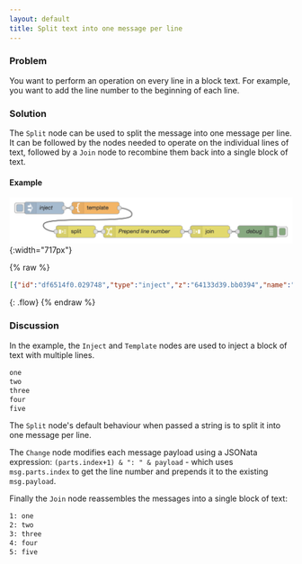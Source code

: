 ```yaml
---
layout: default
title: Split text into one message per line
---
```


### Problem

You want to perform an operation on every line in a block text. For example,
you want to add the line number to the beginning of each line.

### Solution

The <code class="node">Split</code> node can be used to split the message into
one message per line. It can be followed by the nodes needed to operate on the
individual lines of text, followed by a <code class="node">Join</code> node to
recombine them back into a single block of text.


#### Example

![](/images/basic/split-text.png){:width="717px"}

{% raw %}
~~~json
[{"id":"df6514f0.029748","type":"inject","z":"64133d39.bb0394","name":"inject","topic":"","payload":"","payloadType":"date","repeat":"","crontab":"","once":false,"onceDelay":"","x":110,"y":900,"wires":[["11f53f61.2f7be1"]]},{"id":"11f53f61.2f7be1","type":"template","z":"64133d39.bb0394","name":"","field":"payload","fieldType":"msg","format":"handlebars","syntax":"mustache","template":"one\ntwo\nthree\nfour\nfive","x":240,"y":900,"wires":[["760c1d71.c29744"]]},{"id":"760c1d71.c29744","type":"split","z":"64133d39.bb0394","name":"","splt":"\\n","x":190,"y":960,"wires":[["3e427aac.9b9596"]]},{"id":"3e427aac.9b9596","type":"change","z":"64133d39.bb0394","name":"Prepend line number","rules":[{"t":"set","p":"payload","pt":"msg","to":"(parts.index+1) & \": \" & payload","tot":"jsonata"}],"action":"","property":"","from":"","to":"","reg":false,"x":360,"y":960,"wires":[["d44d4767.945fd8"]]},{"id":"d44d4767.945fd8","type":"join","z":"64133d39.bb0394","name":"","mode":"auto","build":"string","property":"payload","propertyType":"msg","key":"topic","joiner":"\\n","timeout":"","count":"","x":530,"y":960,"wires":[["bfe3e43b.85fa88"]]},{"id":"bfe3e43b.85fa88","type":"debug","z":"64133d39.bb0394","name":"debug","active":true,"tosidebar":true,"console":false,"tostatus":false,"complete":"payload","targetType":"msg","x":650,"y":960,"wires":[]}]
~~~
{: .flow}
{% endraw %}

### Discussion

In the example, the <code class="node">Inject</code> and <code class="node">Template</code>
nodes are used to inject a block of text with multiple lines.

~~~text
one
two
three
four
five
~~~

The <code class="node">Split</code> node's default behaviour when passed a string
is to split it into one message per line.

The <code class="node">Change</code> node modifies each message payload using
a JSONata expression: `(parts.index+1) & ": " & payload` - which uses `msg.parts.index`
to get the line number and prepends it to the existing `msg.payload`.

Finally the <code class="node">Join</code> node reassembles the messages into
a single block of text:

~~~text
1: one
2: two
3: three
4: four
5: five
~~~
